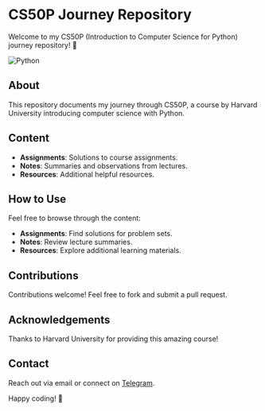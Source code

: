 # CS50P Journey Repository 

Welcome to my CS50P (Introduction to Computer Science for Python) journey repository! 🐍

![Python](https://www.freecodecamp.org/news/content/images/2023/05/cs50python.png)

## About

This repository documents my journey through CS50P, a course by Harvard University introducing computer science with Python.

## Content

- **Assignments**: Solutions to course assignments.
- **Notes**: Summaries and observations from lectures.
- **Resources**: Additional helpful resources.

## How to Use

Feel free to browse through the content:
- **Assignments**: Find solutions for problem sets.
- **Notes**: Review lecture summaries.
- **Resources**: Explore additional learning materials.

## Contributions

Contributions welcome! Feel free to fork and submit a pull request.

## Acknowledgements

Thanks to Harvard University for providing this amazing course!

## Contact

Reach out via email or connect on [Telegram](https://t.me/nati0333).

Happy coding! 🚀

